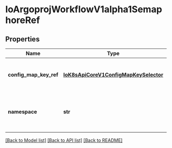 # IoArgoprojWorkflowV1alpha1SemaphoreRef

## Properties
Name | Type | Description | Notes
------------ | ------------- | ------------- | -------------
**config_map_key_ref** | [**IoK8sApiCoreV1ConfigMapKeySelector**](IoK8sApiCoreV1ConfigMapKeySelector.md) | ConfigMapKeyRef is configmap selector for Semaphore configuration | [optional] 
**namespace** | **str** | Namespace is the namespace of the configmap, default: [namespace of workflow] | [optional] 

[[Back to Model list]](../README.md#documentation-for-models) [[Back to API list]](../README.md#documentation-for-api-endpoints) [[Back to README]](../README.md)


